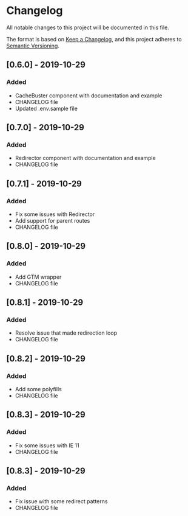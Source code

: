 # Changelog
All notable changes to this project will be documented in this file.

The format is based on [Keep a Changelog](https://keepachangelog.com/en/1.0.0/),
and this project adheres to [Semantic Versioning](https://semver.org/spec/v2.0.0.html).

## [0.6.0] - 2019-10-29
### Added
- CacheBuster component with documentation and example
- CHANGELOG file
- Updated .env.sample file

## [0.7.0] - 2019-10-29
### Added
- Redirector component with documentation and example
- CHANGELOG file

## [0.7.1] - 2019-10-29
### Added
- Fix some issues with Redirector
- Add support for parent routes
- CHANGELOG file

## [0.8.0] - 2019-10-29
### Added
- Add GTM wrapper 
- CHANGELOG file

## [0.8.1] - 2019-10-29
### Added
- Resolve issue that made redirection loop
- CHANGELOG file

## [0.8.2] - 2019-10-29
### Added
- Add some polyfills
- CHANGELOG file

## [0.8.3] - 2019-10-29
### Added
- Fix some issues with IE 11
- CHANGELOG file

## [0.8.3] - 2019-10-29
### Added
- Fix issue with some redirect patterns
- CHANGELOG file
